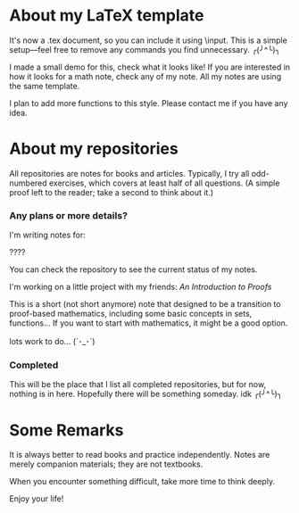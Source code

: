 # About my LaTeX template #

It's now a .tex document, so you can include it using \input. This is a simple setup—feel free to remove any commands you find unnecessary. ╭(╯^╰)╮

I made a small demo for this, check what it looks like! If you are interested in how it looks for a math note, check any of my note. All my notes are using the same template.

I plan to add more functions to this style. Please contact me if you have any idea.

# About my repositories #

All repositories are notes for books and articles. Typically, I try all odd-numbered exercises, which covers at least half of all questions. (A simple proof left to the reader; take a second to think about it.)

<h3>Any plans or more details?</h3>

I'm writing notes for:

????

You can check the repository to see the current status of my notes. 

I'm working on a little project with my friends: *An Introduction to Proofs*

This is a short (not short anymore) note that designed to be a transition to proof-based mathematics, including some basic concepts in sets, functions... If you want to start with mathematics, it might be a good option. 

lots work to do... (´･_･`)

<h3>Completed</h3>

This will be the place that I list all completed repositories, but for now, nothing is in here. Hopefully there will be something someday. idk ╭(╯^╰)╮

# Some Remarks # 

It is always better to read books and practice independently. Notes are merely companion materials; they are not textbooks.

When you encounter something difficult, take more time to think deeply.

Enjoy your life!